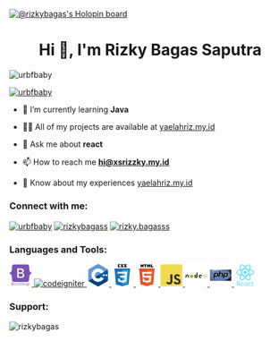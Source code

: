 [![@rizkybagas's Holopin board](https://holopin.io/api/user/board?user=rizkybagas)](https://holopin.io/@rizkybagas)
<h1 align="center">Hi 👋, I'm Rizky Bagas Saputra</h1>

<p align="left"> <img src="https://komarev.com/ghpvc/?username=urbfbaby&label=Profile%20views&color=0e75b6&style=flat" alt="urbfbaby" /> </p>

<p align="left"> <a href="https://github.com/ryo-ma/github-profile-trophy"><img src="https://github-profile-trophy.vercel.app/?username=urbfbaby" alt="urbfbaby" /></a> </p>

- 🌱 I’m currently learning **Java**

- 👨‍💻 All of my projects are available at [yaelahriz.my.id](yaelahriz.my.id)

- 💬 Ask me about **react**

- 📫 How to reach me **hi@xsrizzky.my.id**

- 📄 Know about my experiences [yaelahriz.my.id](yaelahriz.my.id)


<h3 align="left">Connect with me:</h3>
<p align="left">
<a href="https://codepen.io/urbfbaby" target="blank"><img align="center" src="https://raw.githubusercontent.com/rahuldkjain/github-profile-readme-generator/master/src/images/icons/Social/codepen.svg" alt="urbfbaby" height="30" width="40" /></a>
<a href="https://linkedin.com/in/rizkybagass" target="blank"><img align="center" src="https://raw.githubusercontent.com/rahuldkjain/github-profile-readme-generator/master/src/images/icons/Social/linked-in-alt.svg" alt="rizkybagass" height="30" width="40" /></a>
<a href="https://fb.com/rizky.bagasss" target="blank"><img align="center" src="https://raw.githubusercontent.com/rahuldkjain/github-profile-readme-generator/master/src/images/icons/Social/facebook.svg" alt="rizky.bagasss" height="30" width="40" /></a>
</p>

<h3 align="left">Languages and Tools:</h3>
<p align="left"> <a href="https://getbootstrap.com" target="_blank" rel="noreferrer"> <img src="https://raw.githubusercontent.com/devicons/devicon/master/icons/bootstrap/bootstrap-plain-wordmark.svg" alt="bootstrap" width="40" height="40"/> </a> <a href="https://codeigniter.com" target="_blank" rel="noreferrer"> <img src="https://cdn.worldvectorlogo.com/logos/codeigniter.svg" alt="codeigniter" width="40" height="40"/> </a> <a href="https://www.w3schools.com/cpp/" target="_blank" rel="noreferrer"> <img src="https://raw.githubusercontent.com/devicons/devicon/master/icons/cplusplus/cplusplus-original.svg" alt="cplusplus" width="40" height="40"/> </a> <a href="https://www.w3schools.com/css/" target="_blank" rel="noreferrer"> <img src="https://raw.githubusercontent.com/devicons/devicon/master/icons/css3/css3-original-wordmark.svg" alt="css3" width="40" height="40"/> </a> <a href="https://www.w3.org/html/" target="_blank" rel="noreferrer"> <img src="https://raw.githubusercontent.com/devicons/devicon/master/icons/html5/html5-original-wordmark.svg" alt="html5" width="40" height="40"/> </a> <a href="https://developer.mozilla.org/en-US/docs/Web/JavaScript" target="_blank" rel="noreferrer"> <img src="https://raw.githubusercontent.com/devicons/devicon/master/icons/javascript/javascript-original.svg" alt="javascript" width="40" height="40"/> </a> <a href="https://nodejs.org" target="_blank" rel="noreferrer"> <img src="https://raw.githubusercontent.com/devicons/devicon/master/icons/nodejs/nodejs-original-wordmark.svg" alt="nodejs" width="40" height="40"/> </a> <a href="https://www.php.net" target="_blank" rel="noreferrer"> <img src="https://raw.githubusercontent.com/devicons/devicon/master/icons/php/php-original.svg" alt="php" width="40" height="40"/> </a> <a href="https://reactjs.org/" target="_blank" rel="noreferrer"> <img src="https://raw.githubusercontent.com/devicons/devicon/master/icons/react/react-original-wordmark.svg" alt="react" width="40" height="40"/> </a> </p>

<h3 align="left">Support:</h3>
<p><a href="https://www.buymeacoffee.com/rizkybagas"> <img align="left" src="https://cdn.buymeacoffee.com/buttons/v2/default-yellow.png" height="50" width="210" alt="rizkybagas" /></a></p><br><br>
